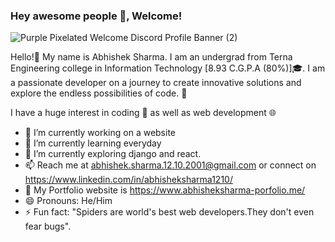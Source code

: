 ### Hey awesome people 👋, Welcome!
![Purple Pixelated Welcome Discord Profile Banner (2)](https://github.com/abhishek-sharma-2001/abhishek-sharma-2001/assets/88473765/b36f5d5f-9393-46a5-9cff-a393d46d0913)

Hello!👋 My name is Abhishek Sharma. I am an undergrad from Terna Engineering college in Information Technology [8.93 C.G.P.A (80%)]🎓. I am a passionate developer on a journey to create innovative solutions and explore the endless possibilities of code. 🚀


I have a huge interest in coding 🐍 as well as web development 🌐
- 🔭 I’m currently working on a website
- 🌱 I’m currently learning everyday
- 🔭 I’m currently exploring django and react.
- 📫 Reach me at abhishek.sharma.12.10.2001@gmail.com or connect on https://www.linkedin.com/in/abhisheksharma1210/
- 🚀 My Portfolio website is https://www.abhisheksharma-porfolio.me/
- 😄 Pronouns: He/Him
- ⚡ Fun fact: "Spiders are world's best web developers.They don't even fear bugs".
